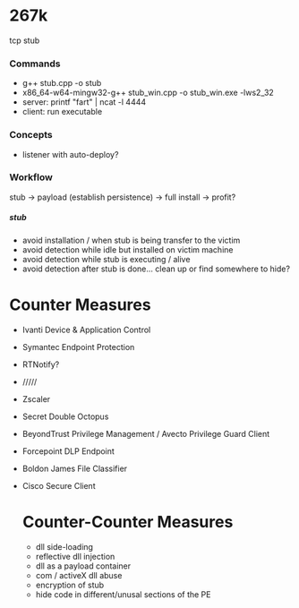 # 267k
tcp stub

### Commands
- g++ stub.cpp -o stub
- x86_64-w64-mingw32-g++ stub_win.cpp -o stub_win.exe -lws2_32
- server: printf "fart" | ncat -l 4444
- client: run executable

### Concepts
- listener with auto-deploy?

### Workflow
stub -> payload (establish persistence) -> full install -> profit? 

##### stub
- avoid installation / when stub is being transfer to the victim
- avoid detection while idle but installed on victim machine
- avoid detection while stub is executing / alive
- avoid detection after stub is done... clean up or find somewhere to hide?

# Counter Measures
- Ivanti Device & Application Control
- Symantec Endpoint Protection
- RTNotify?
- /////
- Zscaler
- Secret Double Octopus
- BeyondTrust Privilege Management / Avecto Privilege Guard Client
- Forcepoint DLP Endpoint
- Boldon James File Classifier
- Cisco Secure Client

  # Counter-Counter Measures
  - dll side-loading
  - reflective dll injection
  - dll as a payload container
  - com / activeX dll abuse
  - encryption of stub
  - hide code in different/unusal sections of the PE
